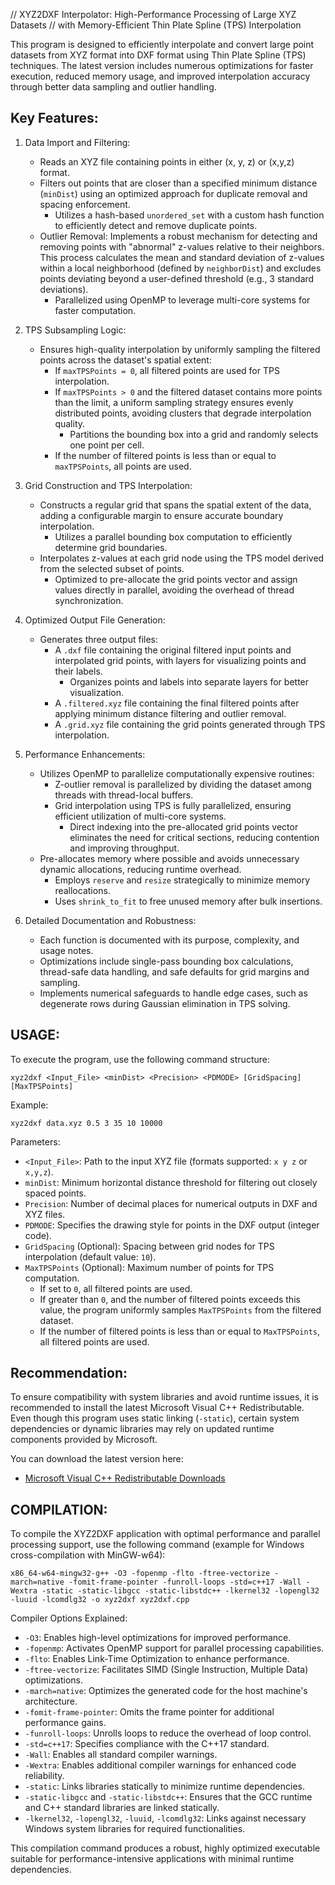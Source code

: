// XYZ2DXF Interpolator: High-Performance Processing of Large XYZ Datasets 
// with Memory-Efficient Thin Plate Spline (TPS) Interpolation

This program is designed to efficiently interpolate and convert large point 
datasets from XYZ format into DXF format using Thin Plate Spline (TPS) techniques. 
The latest version includes numerous optimizations for faster execution, reduced 
memory usage, and improved interpolation accuracy through better data sampling 
and outlier handling.

Key Features:
------------------------------
1. Data Import and Filtering:
   - Reads an XYZ file containing points in either (x, y, z) or (x,y,z) format.
   - Filters out points that are closer than a specified minimum distance (`minDist`)
     using an optimized approach for duplicate removal and spacing enforcement.
     - Utilizes a hash-based `unordered_set` with a custom hash function to efficiently 
       detect and remove duplicate points.
   - Outlier Removal: Implements a robust mechanism for detecting and removing 
     points with "abnormal" z-values relative to their neighbors. This process 
     calculates the mean and standard deviation of z-values within a local neighborhood 
     (defined by `neighborDist`) and excludes points deviating beyond a user-defined 
     threshold (e.g., 3 standard deviations).
     - Parallelized using OpenMP to leverage multi-core systems for faster computation.

2. TPS Subsampling Logic:
   - Ensures high-quality interpolation by uniformly sampling the filtered points 
     across the dataset's spatial extent:
     - If `maxTPSPoints = 0`, all filtered points are used for TPS interpolation.
     - If `maxTPSPoints > 0` and the filtered dataset contains more points than 
       the limit, a uniform sampling strategy ensures evenly distributed points, 
       avoiding clusters that degrade interpolation quality.
       - Partitions the bounding box into a grid and randomly selects one point per cell.
     - If the number of filtered points is less than or equal to `maxTPSPoints`, 
       all points are used.

3. Grid Construction and TPS Interpolation:
   - Constructs a regular grid that spans the spatial extent of the data, adding 
     a configurable margin to ensure accurate boundary interpolation.
     - Utilizes a parallel bounding box computation to efficiently determine grid boundaries.
   - Interpolates z-values at each grid node using the TPS model derived from 
     the selected subset of points.
     - Optimized to pre-allocate the grid points vector and assign values directly 
       in parallel, avoiding the overhead of thread synchronization.

4. Optimized Output File Generation:
   - Generates three output files:
     - A `.dxf` file containing the original filtered input points and interpolated 
       grid points, with layers for visualizing points and their labels.
       - Organizes points and labels into separate layers for better visualization.
     - A `.filtered.xyz` file containing the final filtered points after applying 
       minimum distance filtering and outlier removal.
     - A `.grid.xyz` file containing the grid points generated through TPS interpolation.

5. Performance Enhancements:
   - Utilizes OpenMP to parallelize computationally expensive routines:
     - Z-outlier removal is parallelized by dividing the dataset among threads 
       with thread-local buffers.
     - Grid interpolation using TPS is fully parallelized, ensuring efficient 
       utilization of multi-core systems.
       - Direct indexing into the pre-allocated grid points vector eliminates the need 
         for critical sections, reducing contention and improving throughput.
   - Pre-allocates memory where possible and avoids unnecessary dynamic allocations, 
     reducing runtime overhead.
     - Employs `reserve` and `resize` strategically to minimize memory reallocations.
     - Uses `shrink_to_fit` to free unused memory after bulk insertions.

6. Detailed Documentation and Robustness:
   - Each function is documented with its purpose, complexity, and usage notes.
   - Optimizations include single-pass bounding box calculations, thread-safe 
     data handling, and safe defaults for grid margins and sampling.
   - Implements numerical safeguards to handle edge cases, such as degenerate 
     rows during Gaussian elimination in TPS solving.

USAGE:
------
To execute the program, use the following command structure:

    xyz2dxf <Input_File> <minDist> <Precision> <PDMODE> [GridSpacing] [MaxTPSPoints]

Example:

    xyz2dxf data.xyz 0.5 3 35 10 10000

Parameters:
- `<Input_File>`: Path to the input XYZ file (formats supported: `x y z` or `x,y,z`).
- `minDist`: Minimum horizontal distance threshold for filtering out closely 
  spaced points.
- `Precision`: Number of decimal places for numerical outputs in DXF and XYZ files.
- `PDMODE`: Specifies the drawing style for points in the DXF output (integer code).
- `GridSpacing` (Optional): Spacing between grid nodes for TPS interpolation 
  (default value: `10`).
- `MaxTPSPoints` (Optional): Maximum number of points for TPS computation. 
  - If set to `0`, all filtered points are used.
  - If greater than `0`, and the number of filtered points exceeds this value, 
    the program uniformly samples `MaxTPSPoints` from the filtered dataset.
  - If the number of filtered points is less than or equal to `MaxTPSPoints`, all 
    filtered points are used.

Recommendation:
---------------
To ensure compatibility with system libraries and avoid runtime issues, it is recommended 
to install the latest Microsoft Visual C++ Redistributable. Even though this program uses 
static linking (`-static`), certain system dependencies or dynamic libraries may rely on 
updated runtime components provided by Microsoft.

You can download the latest version here:
- [Microsoft Visual C++ Redistributable Downloads](https://learn.microsoft.com/en-us/cpp/windows/latest-supported-vc-redist)

COMPILATION:
------------
To compile the XYZ2DXF application with optimal performance and parallel processing 
support, use the following command (example for Windows cross-compilation with 
MinGW-w64):

    x86_64-w64-mingw32-g++ -O3 -fopenmp -flto -ftree-vectorize -march=native -fomit-frame-pointer -funroll-loops -std=c++17 -Wall -Wextra -static -static-libgcc -static-libstdc++ -lkernel32 -lopengl32 -luuid -lcomdlg32 -o xyz2dxf xyz2dxf.cpp

Compiler Options Explained:
- `-O3`: Enables high-level optimizations for improved performance.
- `-fopenmp`: Activates OpenMP support for parallel processing capabilities.
- `-flto`: Enables Link-Time Optimization to enhance performance.
- `-ftree-vectorize`: Facilitates SIMD (Single Instruction, Multiple Data) optimizations.
- `-march=native`: Optimizes the generated code for the host machine's architecture.
- `-fomit-frame-pointer`: Omits the frame pointer for additional performance gains.
- `-funroll-loops`: Unrolls loops to reduce the overhead of loop control.
- `-std=c++17`: Specifies compliance with the C++17 standard.
- `-Wall`: Enables all standard compiler warnings.
- `-Wextra`: Enables additional compiler warnings for enhanced code reliability.
- `-static`: Links libraries statically to minimize runtime dependencies.
- `-static-libgcc` and `-static-libstdc++`: Ensures that the GCC runtime and C++ 
  standard libraries are linked statically.
- `-lkernel32`, `-lopengl32`, `-luuid`, `-lcomdlg32`: Links against necessary Windows 
  system libraries for required functionalities.

This compilation command produces a robust, highly optimized executable suitable 
for performance-intensive applications with minimal runtime dependencies.